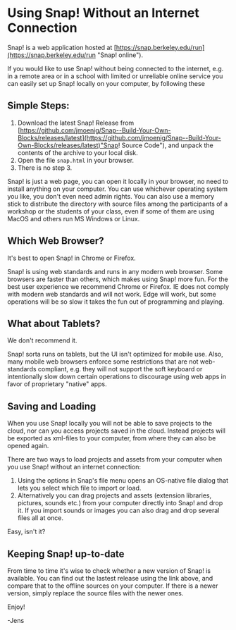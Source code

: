# Using Snap! Without an Internet Connection

Snap! is a web application hosted at
[https://snap.berkeley.edu/run](https://snap.berkeley.edu/run "Snap! online").
   
If you would like to use Snap! without being connected to the internet, e.g. in a remote area
or in a school with limited or unreliable online service you can easily set up Snap! locally on
your computer, by following these

## Simple Steps:

1. Download the latest Snap! Release from
[https://github.com/jmoenig/Snap--Build-Your-Own-Blocks/releases/latest](https://github.com/jmoenig/Snap--Build-Your-Own-Blocks/releases/latest)"Snap! Source Code"), and unpack the contents of the archive to your local disk.
2. Open the file `snap.html` in your browser.
3. There is no step 3.

Snap! is just a web page, you can open it locally in your browser, no need to install anything
on your computer. You can use whichever operating system you like, you don't even need
admin rights. You can also use a memory stick to distribute the directory with source files
among the participants of a workshop or the students of your class, even if some of them
are using MacOS and others run MS Windows or Linux. 

## Which  Web Browser?

It's best to open Snap! in Chrome or Firefox.

Snap! is using web standards and runs in any modern web browser. Some browsers are faster
than others, which makes using Snap! more fun. For the best user experience we recommend
Chrome or Firefox. IE does not comply with modern web standards and will not work. Edge
will work, but some operations will be so slow it takes the fun out of programming and playing. 

## What about Tablets?

We don't recommend it.

Snap! sorta runs on tablets, but the UI isn't optimized for mobile use. Also, many mobile
web browsers enforce some restrictions that are not web-standards compliant, e.g. they
will not support the soft keyboard or intentionally slow down certain operations to discourage
using web apps in favor of proprietary "native" apps.

## Saving and Loading

When you use Snap! locally you will not be able to save projects to the cloud, nor can you
access projects saved in the cloud. Instead projects will be exported as xml-files to your
computer, from where they can also be opened again.

There are two ways to load projects and assets from your computer when you use Snap!
without an internet connection:

1. Using the options in Snap's file menu opens an OS-native file dialog that lets you select
which file to import or load.
2. Alternatively you can drag projects and assets (extension libraries, pictures, sounds etc.)
from your computer directly into Snap! and drop it. If you import sounds or images you can
also drag and drop several files all at once.

Easy, isn't it?

## Keeping Snap! up-to-date

From time to time it's wise to check whether a new version of Snap! is available. You can
find out the lastest release using the link above, and compare that to the offline sources on
your computer. If there is a newer version, simply replace the source files with the newer ones.


Enjoy!

-Jens
